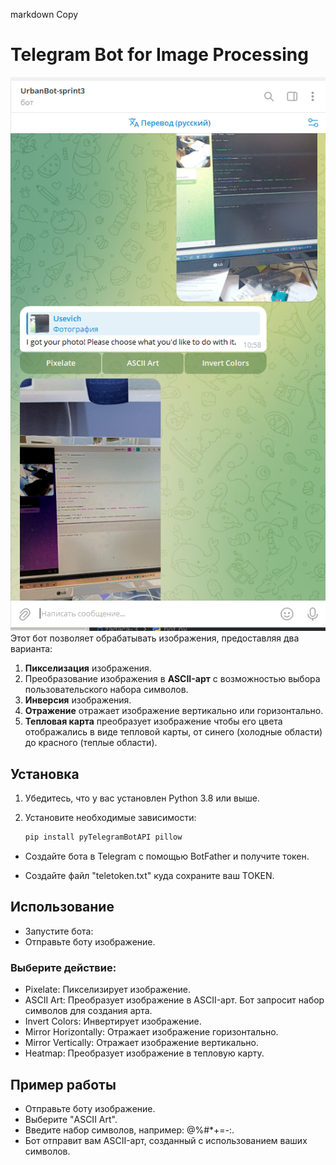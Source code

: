 markdown
Copy
# Telegram Bot for Image Processing
![telebot.png](telebot.png)
Этот бот позволяет обрабатывать изображения, предоставляя два варианта:
1. **Пикселизация** изображения.
2. Преобразование изображения в **ASCII-арт** с возможностью выбора пользовательского набора символов.
3. **Инверсия** изображения.
4. **Отражение** отражает изображение вертикально или горизонтально.
5. **Тепловая карта** преобразует изображение чтобы его цвета отображались в виде тепловой карты, 
   от синего (холодные области) до красного (теплые области).
## Установка

1. Убедитесь, что у вас установлен Python 3.8 или выше.
2. Установите необходимые зависимости:

   ```bash
   pip install pyTelegramBotAPI pillow
- Создайте бота в Telegram с помощью BotFather и получите токен.

- Создайте файл "teletoken.txt" куда сохраните ваш TOKEN. 

## Использование
- Запустите бота:
- Отправьте боту изображение.
### Выберите действие:
- Pixelate: Пикселизирует изображение.
- ASCII Art: Преобразует изображение в ASCII-арт. Бот запросит набор символов для создания арта.
- Invert Colors: Инвертирует изображение.
- Mirror Horizontally: Отражает изображение горизонтально.
- Mirror Vertically: Отражает изображение вертикально.
- Heatmap: Преобразует изображение в тепловую карту.

## Пример работы
- Отправьте боту изображение.
- Выберите "ASCII Art".
- Введите набор символов, например: @%#*+=-:.
- Бот отправит вам ASCII-арт, созданный с использованием ваших символов.